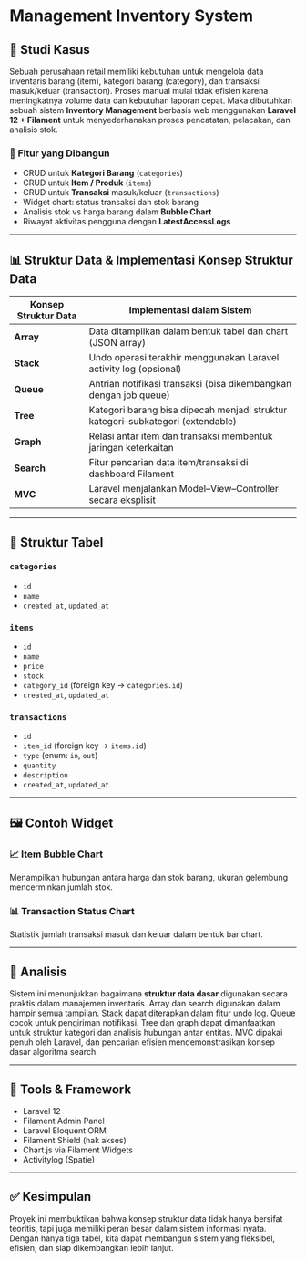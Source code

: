 # Management Inventory System

## 🎯 Studi Kasus

Sebuah perusahaan retail memiliki kebutuhan untuk mengelola data inventaris barang (item), kategori barang (category), dan transaksi masuk/keluar (transaction). Proses manual mulai tidak efisien karena meningkatnya volume data dan kebutuhan laporan cepat. Maka dibutuhkan sebuah sistem **Inventory Management** berbasis web menggunakan **Laravel 12 + Filament** untuk menyederhanakan proses pencatatan, pelacakan, dan analisis stok.

### 🧾 Fitur yang Dibangun
- CRUD untuk **Kategori Barang** (`categories`)
- CRUD untuk **Item / Produk** (`items`)
- CRUD untuk **Transaksi** masuk/keluar (`transactions`)
- Widget chart: status transaksi dan stok barang
- Analisis stok vs harga barang dalam **Bubble Chart**
- Riwayat aktivitas pengguna dengan **LatestAccessLogs**

---

## 📊 Struktur Data & Implementasi Konsep Struktur Data

| Konsep Struktur Data | Implementasi dalam Sistem                                    |
|----------------------|--------------------------------------------------------------|
| **Array**            | Data ditampilkan dalam bentuk tabel dan chart (JSON array)  |
| **Stack**            | Undo operasi terakhir menggunakan Laravel activity log (opsional) |
| **Queue**            | Antrian notifikasi transaksi (bisa dikembangkan dengan job queue) |
| **Tree**             | Kategori barang bisa dipecah menjadi struktur kategori–subkategori (extendable) |
| **Graph**            | Relasi antar item dan transaksi membentuk jaringan keterkaitan |
| **Search**           | Fitur pencarian data item/transaksi di dashboard Filament    |
| **MVC**              | Laravel menjalankan Model–View–Controller secara eksplisit   |

---

## 🧱 Struktur Tabel

### `categories`
- `id`
- `name`
- `created_at`, `updated_at`

### `items`
- `id`
- `name`
- `price`
- `stock`
- `category_id` (foreign key → `categories.id`)
- `created_at`, `updated_at`

### `transactions`
- `id`
- `item_id` (foreign key → `items.id`)
- `type` (enum: `in`, `out`)
- `quantity`
- `description`
- `created_at`, `updated_at`

---

## 🖼️ Contoh Widget

### 📈 Item Bubble Chart
Menampilkan hubungan antara harga dan stok barang, ukuran gelembung mencerminkan jumlah stok.

### 📊 Transaction Status Chart
Statistik jumlah transaksi masuk dan keluar dalam bentuk bar chart.

---

## 🧠 Analisis

Sistem ini menunjukkan bagaimana **struktur data dasar** digunakan secara praktis dalam manajemen inventaris. Array dan search digunakan dalam hampir semua tampilan. Stack dapat diterapkan dalam fitur undo log. Queue cocok untuk pengiriman notifikasi. Tree dan graph dapat dimanfaatkan untuk struktur kategori dan analisis hubungan antar entitas. MVC dipakai penuh oleh Laravel, dan pencarian efisien mendemonstrasikan konsep dasar algoritma search.

---

## 🚀 Tools & Framework
- Laravel 12
- Filament Admin Panel
- Laravel Eloquent ORM
- Filament Shield (hak akses)
- Chart.js via Filament Widgets
- Activitylog (Spatie)

---

## ✅ Kesimpulan

Proyek ini membuktikan bahwa konsep struktur data tidak hanya bersifat teoritis, tapi juga memiliki peran besar dalam sistem informasi nyata. Dengan hanya tiga tabel, kita dapat membangun sistem yang fleksibel, efisien, dan siap dikembangkan lebih lanjut.

